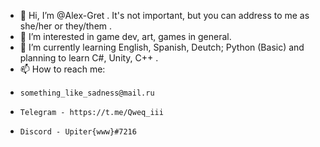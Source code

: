 - 👋 Hi, I’m @Alex-Gret . It's not important, but you can address to me as she/her or they/them .
- 👀 I’m interested in game dev, art, games in general.
- 🌱 I’m currently learning English, Spanish, Deutch; Python (Basic) and planning to learn C#, Unity, C++ .
- 📫 How to reach me:
-     something_like_sadness@mail.ru
-     Telegram - https://t.me/Qweq_iii
-     Discord - Upiter{www}#7216

<!---
Alex-Gret/Alex-Gret is a ✨ special ✨ repository because its `README.md` (this file) appears on your GitHub profile.
You can click the Preview link to take a look at your changes.
--->

